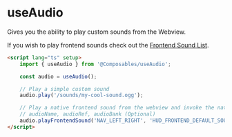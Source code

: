 # useAudio

Gives you the ability to play custom sounds from the Webview.

If you wish to play frontend sounds check out the [Frontend Sound List](../../../data/frontend-sounds.md).

```html
<script lang="ts" setup>
    import { useAudio } from '@Composables/useAudio';

    const audio = useAudio();

    // Play a simple custom sound
    audio.play('/sounds/my-cool-sound.ogg');

    // Play a native frontend sound from the webview and invoke the native.
    // audioName, audioRef, audioBank (Optional)
    audio.playFrontendSound('NAV_LEFT_RIGHT', 'HUD_FRONTEND_DEFAULT_SOUNDSET');
</script>
```
